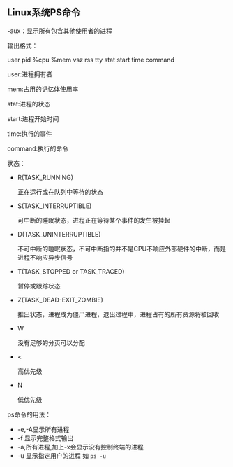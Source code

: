 ## Linux系统PS命令



-aux：显示所有包含其他使用者的进程

输出格式：

user	pid	%cpu	%mem	vsz	rss	tty	stat	start time	command

user:进程拥有者

mem:占用的记忆体使用率

stat:进程的状态

start:进程开始时间

time:执行的事件

command:执行的命令

状态：

* R(TASK_RUNNING)

  正在运行或在队列中等待的状态

* S(TASK_INTERRUPTIBLE)

  可中断的睡眠状态，进程正在等待某个事件的发生被挂起

* D(TASK_UNINTERRUPTIBLE)

  不可中断的睡眠状态，不可中断指的并不是CPU不响应外部硬件的中断，而是进程不响应异步信号

* T(TASK_STOPPED or TASK_TRACED)

  暂停或跟踪状态

* Z(TASK_DEAD-EXIT_ZOMBIE)

  推出状态，进程成为僵尸进程，退出过程中，进程占有的所有资源将被回收

* W

  没有足够的分页可以分配

* <

  高优先级

* N

  低优先级



ps命令的用法：

* -e,-A显示所有进程
* -f 显示完整格式输出
* -a,所有进程,加上-x会显示没有控制终端的进程
* -u 显示指定用户的进程 如 ```ps -u```



